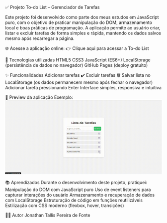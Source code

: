 ✅ Projeto To-do List – Gerenciador de Tarefas

Este projeto foi desenvolvido como parte dos meus estudos em JavaScript puro, com o objetivo de praticar manipulação do DOM, armazenamento local e boas práticas de programação.
A aplicação permite ao usuário criar, listar e excluir tarefas de forma simples e rápida, mantendo os dados salvos mesmo após recarregar a página.

🌐 Acesse a aplicação online:
👉 Clique aqui para acessar a To-do List

🧩 Tecnologias utilizadas
HTML5
CSS3
JavaScript (ES6+)
LocalStorage (persistência de dados no navegador)
GitHub Pages (deploy gratuito)

✨ Funcionalidades
Adicionar tarefas ✔️
Excluir tarefas 🗑️
Salvar lista no LocalStorage (os dados permanecem mesmo após fechar o navegador)
Adicionar tarefa pressionando Enter
Interface simples, responsiva e intuitiva

📸 Preview da aplicação
Exemplo: ![Preview To-do List](./assets/demo.gif)

📚 Aprendizados
Durante o desenvolvimento deste projeto, pratiquei:
Manipulação do DOM com JavaScript puro
Uso de event listeners para capturar interações do usuário
Armazenamento e recuperação de dados com LocalStorage
Estruturação de código em funções reutilizáveis
Estilização com CSS moderno (flexbox, hover, transições)

👨‍💻 Autor
Jonathan Tallis Pereira de Fonte
